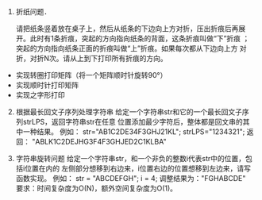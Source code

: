1. 折纸问题．

   请把纸条竖着放在桌⼦上，然后从纸条的下边向上⽅对折，压出折痕后再展 开。此时有1条折痕，突起的⽅向指向纸条的背⾯，这条折痕叫做“下”折痕 ；突起的⽅向指向纸条正⾯的折痕叫做“上”折痕。如果每次都从下边向上⽅ 对折，对折N次。请从上到下打印所有折痕的⽅向。


* 实现转圈打印矩阵（将一个矩阵顺时针旋转90°）
* 实现顺时针打印矩阵
* 实现之字形打印

2. 根据最长回⽂⼦序列处理字符串
   给定⼀个字符串str和它的⼀个最长回⽂⼦序列strLPS，返回字符串str在任意 位置添加最少字符后，整体都是回⽂串的其中⼀种结果。
   例如： str="AB1C2DE34F3GHJ21KL"; strLPS="1234321"; 返回：
   "ABLK1C2DEJHG3F4F3GHJED2C1KLBA"


3. 字符串旋转问题 
   给定⼀个字符串str，和⼀个⾮负的整数i代表str中的位置，包括i位置在内的 左侧部分想移到右边来，i位置右边的位置想移到左边来，请写函数实现。
   例如： str = "ABCDEFGH"; i = 4; 调整结果为："FGHABCDE" 
   要求：时间复杂度为O(N)，额外空间复杂度为O(1)。 
